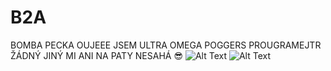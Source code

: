 # B2A

BOMBA PECKA OUJEEE 
JSEM ULTRA OMEGA POGGERS PROUGRAMEJTR
ŽÁDNÝ JINÝ MI ANI NA PATY NESAHÁ
😎
![Alt Text](https://media.giphy.com/media/zOvBKUUEERdNm/giphy.gif) ![Alt Text](https://media.giphy.com/media/9MtixQSzE7HJ6/giphy.gif)

